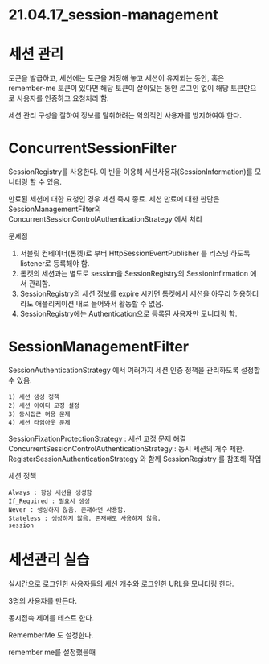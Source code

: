 # 21.04.17_session-management

# 세션 관리

토큰을 발급하고, 세션에는 토큰을 저장해 놓고 세션이 유지되는 동안, 혹은 remember-me 토큰이 있다면 해당 토큰이 살아있는 동안
로그인 없이 해당 토큰만으로 사용자를 인증하고 요청처리 함.

세션 관리 구성을 잘하여 정보를 탈취하려는 악의적인 사용자를 방지하여야 한다.


# ConcurrentSessionFilter
  SessionRegistry를 사용한다. 이 빈을 이용해 세션사용자(SessionInformation)를 모니터링 할 수 있음.
  
  만료된 세션에 대한 요청인 경우 세션 즉시 종료.
  세션 만료에 대한 판단은 SessionManagementFilter의 ConcurrentSessionControlAuthenticationStrategy 에서 처리
  
  문제점
  1) 서블릿 컨테이너(톰켓)로 부터 HttpSessionEventPublisher 를 리스닝 하도록 listener로 등록해야 함.
  2) 톰켓의 세션과는 별도로 session을 SessionRegistry의 SessionInfirmation 에서 관리함.
  3) SessionRegistry의 세션 정보를 expire 시키면 톰켓에서 세션을 아무리 허용하더라도 애플리케이션 내로 들어와서 활동할 수 없음.
  4) SessionRegistry에는 Authentication으로 등록된 사용자만 모니터링 함.
  
# SessionManagementFilter
  SessionAuthenticationStrategy 에서 여러가지 세션 인증 정책을 관리하도록 설정할 수 있음.
    
    1) 세션 생성 정책
    2) 세션 아이디 고정 설정
    3) 동시접근 허용 문제
    4) 세션 타임아웃 문제
  SessionFixationProtectionStrategy : 세션 고정 문제 해결
  ConcurrentSessionControlAuthenticationStrategy : 동시 세션의 개수 제한. RegisterSessionAuthenticationStrategy 와 함께 SessionRegistry 를 참조해 작업
  
  세션 정책

    Always : 항상 세션을 생성함
    If_Required : 필요시 생성
    Never : 생성하지 않음. 존재하면 사용함.
    Stateless : 생성하지 않음. 존재해도 사용하지 않음.
    session
    
# 세션관리 실습
  
  실시간으로 로그인한 사용자들의 세션 개수와 로그인한 URL을 모니터링 한다.
  
  3명의 사용자를 만든다.
  
  동시접속 제어를 테스트 한다.
  
  RememberMe 도 설정한다.
  
  remember me를 설정했을때
